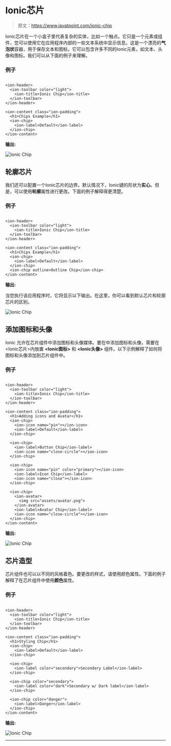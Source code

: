 # Ionic芯片

> 原文：<https://www.javatpoint.com/ionic-chip>

Ionic芯片在一个小盒子里代表复杂的实体，比如一个触点。它只是一个元素或组件，您可以使用它在应用程序内部的一些文本系统中显示信息。这是一个漂亮的**气泡状**容器，用于保存文本和图标。它可以包含许多不同的Ionic元素，如文本、头像和图标。我们可以从下面的例子来理解。

### 例子

```

<ion-header>
  <ion-toolbar color="light">
    <ion-title>Ionic Chip</ion-title>
  </ion-toolbar>
</ion-header>

<ion-content class="ion-padding">
  <h1>Chips Example</h1>
  <ion-chip>
    <ion-label>Default</ion-label>
  </ion-chip>
</ion-content>

```

**输出:**

![Ionic Chip](img/91cf0ac68a42d4a25f1884ecfe8ef405.png)

## 轮廓芯片

我们还可以配置一个Ionic芯片的边界。默认情况下，Ionic键的形状为**实心**。但是，可以使用**轮廓**属性进行更改。下面的例子解释得更清楚。

### 例子

```

<ion-header>
  <ion-toolbar color="light">
    <ion-title>Ionic Chip</ion-title>
  </ion-toolbar>
</ion-header>

<ion-content class="ion-padding">
  <h1>Chips Example</h1>
  <ion-chip>
    <ion-label>Default</ion-label>
  </ion-chip>
  <ion-chip outline>Outline Chip</ion-chip>
</ion-content>

```

**输出:**

当您执行该应用程序时，它将显示以下输出。在这里，你可以看到默认芯片和轮廓芯片的区别。

![Ionic Chip](img/447f37a7c1655f41653baa1e54d887f9.png)

## 添加图标和头像

Ionic 允许在芯片组件中添加图标和头像媒体。要在<ion-chip>中添加图标和头像，需要在<Ionic芯片>内放置 **<Ionic图标>** 和 **<Ionic头像>** 组件。以下示例解释了如何将图标和头像添加到芯片组件中。</ion-chip>

### 例子

```

<ion-header>
  <ion-toolbar color="light">
    <ion-title>Ionic Chip</ion-title>
  </ion-toolbar>
</ion-header>

<ion-content class="ion-padding">
  <h1>Adding icons and Avatar</h1>
  <ion-chip>
    <ion-icon name="pin"></ion-icon>
    <ion-label>Default</ion-label>
  </ion-chip>

  <ion-chip>
    <ion-label>Button Chip</ion-label>
    <ion-icon name="close-circle"></ion-icon>
  </ion-chip>

  <ion-chip>
    <ion-icon name="pin" color="primary"></ion-icon>
    <ion-label>Icon Chip</ion-label>
    <ion-icon name="close"></ion-icon>
  </ion-chip>

  <ion-chip>
    <ion-avatar>
      <img src="assets/avatar.png">
    </ion-avatar>
    <ion-label>Avatar Chip</ion-label>
    <ion-icon name="close-circle"></ion-icon>
  </ion-chip>
</ion-content>

```

**输出:**

![Ionic Chip](img/722a63bfe64b8f6376a9ab3faa986a36.png)

## 芯片造型

芯片组件也可以以不同的风格着色。要更改<ion-chip>的样式，请使用颜色属性。下面的例子解释了在芯片组件中使用**颜色**属性。</ion-chip>

### 例子

```

<ion-header>
  <ion-toolbar color="light">
    <ion-title>Ionic Chip</ion-title>
  </ion-toolbar>
</ion-header>

<ion-content class="ion-padding">
  <h1>Styling Chip</h1>
  <ion-chip>
    <ion-label>Default</ion-label>
  </ion-chip>

  <ion-chip>
    <ion-label color="secondary">Secondary Label</ion-label>
  </ion-chip>

  <ion-chip color="secondary">
    <ion-label color="dark">Secondary w/ Dark label</ion-label>
  </ion-chip>

  <ion-chip color="danger">
    <ion-label>Danger</ion-label>
  </ion-chip>
</ion-content>

```

**输出:**

![Ionic Chip](img/5902bab5ba4e0a0ad72ef9ecfc2c4707.png)

* * *